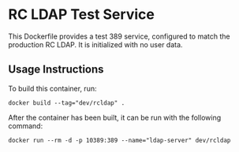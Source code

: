 # RC LDAP Test Service
This Dockerfile provides a test 389 service, configured to match the production RC LDAP. It is initialized with no user data.

## Usage Instructions
To build this container, run:
```
docker build --tag="dev/rcldap" .
```
After the container has been built, it can be run with the following command:
```
docker run --rm -d -p 10389:389 --name="ldap-server" dev/rcldap
```
